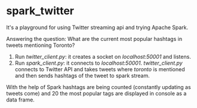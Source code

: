 # spark_twitter
It's a playground for using Twitter streaming api and trying Apache Spark.

Answering the question: What are the current most popular hashtags in tweets mentioning Toronto?

1. Run *twitter_client.py*: it creates a socket on *localhost:50001* and listens. 
2. Run *spark_client.py*: it connects to *localhost:50001*. 
*twitter_client.py* connects to Twitter API and takes tweets where *toronto* is mentioned and then sends hashtags of the tweet to spark stream.

With the help of Spark hashtags are being counted (constantly updating as tweets come) and 20 the most popular tags are displayed in console as a data frame.
